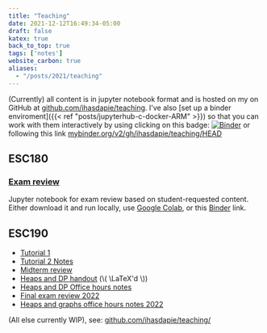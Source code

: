 ```yaml
---
title: "Teaching"
date: 2021-12-12T16:49:34-05:00
draft: false
katex: true
back_to_top: true
tags: ['notes']
website_carbon: true
aliases:
  - "/posts/2021/teaching"
---
```



(Currently) all content is in jupyter notebook format and is hosted on my on GitHub at [github.com/ihasdapie/teaching](https://github.com/ihasdapie/teaching). 
I've also [set up a binder enviroment]({{< ref "posts/jupyterhub-c-docker-ARM" >}}) so that you can work with them interactively by using clicking on this badge:
[![Binder](https://mybinder.org/badge_logo.svg)](https://mybinder.org/v2/gh/ihasdapie/teaching/HEAD)
or following this link [mybinder.org/v2/gh/ihasdapie/teaching/HEAD](https://mybinder.org/v2/gh/ihasdapie/teaching/HEAD?urlpath=/tree/)


## ESC180

### [Exam review](https://github.com/ihasdapie/teaching/blob/main/ESC180/ESC180_Unofficial_Review.ipynb) 
Jupyter notebook for exam review based on student-requested content. 
Either download it and run locally, use [Google Colab](https://colab.research.google.com/), or this [Binder](https://mybinder.org/v2/gh/ihasdapie/teaching/HEAD) link.


## ESC190
- [Tutorial 1](https://github.com/ihasdapie/teaching/blob/main/ESC190/esc190_tutorial-1.ipynb)
- [Tutorial 2 Notes](https://github.com/ihasdapie/teaching/blob/main/ESC190/esc190-tutorial-2-notes.pdf)
- [Midterm review](https://github.com/ihasdapie/teaching/blob/main/ESC190/esc190-tutorial-2-notes.pdf)
- [Heaps and DP handout](https://github.com/ihasdapie/teaching/blob/main/ESC190/heaps_and_dp_handout.pdf) (\\( \LaTeX'd \\))
- [Heaps and DP Office hours notes](https://github.com/ihasdapie/teaching/blob/main/ESC190/heaps_and_dp_written.pdf)
- [Final exam review 2022](https://github.com/ihasdapie/teaching/blob/main/ESC190/final_review_written_notes.pdf)
- [Heaps and graphs office hours notes 2022](https://github.com/ihasdapie/teaching/blob/main/ESC190/heaps_and_graphs_written.pdf)


(All else currently WIP), see: [github.com/ihasdapie/teaching/](https://github.com/ihasdapie/teaching/)




















